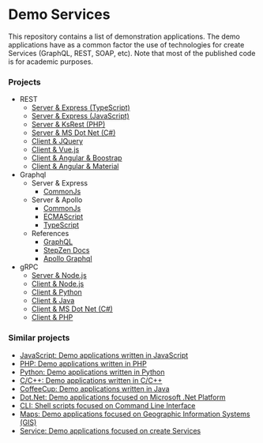 # Demo Services
This repository contains a list of demonstration applications. The demo applications have as a common factor the use of technologies for create Services (GraphQL, REST, SOAP, etc). Note that most of the published code is for academic purposes.

### Projects 
- REST
    - [Server & Express (TypeScript)](./express.typescript/README.md)
    - [Server & Express (JavaScript)](./rest.server.02.express/README.md)
    - [Server & KsRest (PHP)](./rest.server.01.ksrest/)
    - [Server & MS Dot Net (C#)](./rest.server.01.ksrest/)
    - [Client & JQuery](./rest.client.01.jquery/)
    - [Client & Vue.js](./rest.client.02.vuejs/)
    - [Client & Angular & Boostrap](./rest.client.03.angularboostrap/)
    - [Client & Angular & Material](./rest.client.04.angularmaterial/)
- Graphql
    - Server & Express
        - [CommonJs](./graphql.server.01.express/README.md)
    - Server & Apollo
        - [CommonJs](./graphql.server.02.apollo.cjs/README.md)
        - [ECMAScript](./graphql.server.02.apollo.ems/README.md)
        - [TypeScript](./graphql.server.02.apollo.ts/README.md)
    - References 
        - [GraphQL](https://graphql.org/)
        - [StepZen Docs](https://stepzen.com/docs)
        - [Apollo Graphql](https://www.apollographql.com/docs/apollo-server/)
- gRPC
    - [Server & Node.js](./grpc.group/server.nodejs/README.md)
    - [Client & Node.js](./grpc.group/client.nodejs/README.md)
    - [Client & Python](./grpc.group/client.python/README.md)
    - [Client & Java](./grpc.group/client.java/README.md)
    - [Client & MS Dot Net (C#)](./grpc.group/client.dotnet/README.md)
    - [Client & PHP](./grpc.group/client.php/README.md)

### Similar projects 
+ [JavaScript: Demo applications written in JavaScript ](https://github.com/ameksike/demo.javascript)
+ [PHP: Demo applications written in PHP ](https://github.com/ameksike/demo.php)
+ [Python: Demo applications written in Python ](https://github.com/ameksike/demo.python)
+ [C/C++: Demo applications written in C/C++ ](https://github.com/ameksike/demo.c)
+ [CoffeeCup: Demo applications written in Java ](https://github.com/ameksike/demo.java)
+ [Dot.Net: Demo applications focused on  Microsoft .Net Platform ](https://github.com/ameksike/demo.ms.net)
+ [CLI: Shell scripts focused on Command Line Interface ](https://github.com/ameksike/demo.cli)
+ [Maps: Demo applications focused on Geographic Information Systems (GIS)](https://github.com/ameksike/demo.map)
+ [Service: Demo applications focused on create Services ](https://github.com/ameksike/demo.service)



